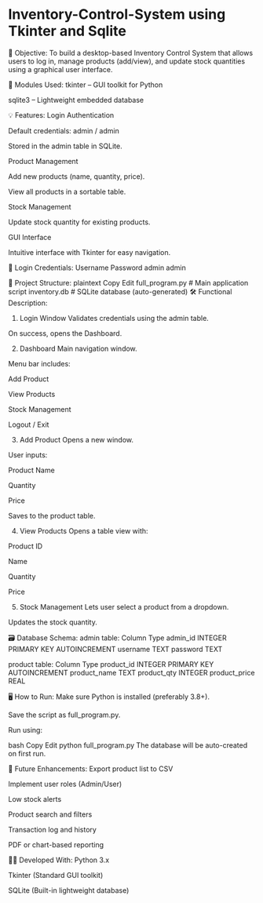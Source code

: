# Inventory-Control-System using Tkinter and Sqlite

📌 Objective:
To build a desktop-based Inventory Control System that allows users to log in, manage products (add/view), and update stock quantities using a graphical user interface.

🧩 Modules Used:
tkinter – GUI toolkit for Python

sqlite3 – Lightweight embedded database

💡 Features:
Login Authentication

Default credentials: admin / admin

Stored in the admin table in SQLite.

Product Management

Add new products (name, quantity, price).

View all products in a sortable table.

Stock Management

Update stock quantity for existing products.

GUI Interface

Intuitive interface with Tkinter for easy navigation.

🔑 Login Credentials:
Username	Password
admin	admin

📁 Project Structure:
plaintext
Copy
Edit
full_program.py      # Main application script
inventory.db         # SQLite database (auto-generated)
🛠️ Functional Description:
1. Login Window
Validates credentials using the admin table.

On success, opens the Dashboard.

2. Dashboard
Main navigation window.

Menu bar includes:

Add Product

View Products

Stock Management

Logout / Exit

3. Add Product
Opens a new window.

User inputs:

Product Name

Quantity

Price

Saves to the product table.

4. View Products
Opens a table view with:

Product ID

Name

Quantity

Price

5. Stock Management
Lets user select a product from a dropdown.

Updates the stock quantity.

🗃️ Database Schema:
admin table:
Column	Type
admin_id	INTEGER PRIMARY KEY AUTOINCREMENT
username	TEXT
password	TEXT

product table:
Column	Type
product_id	INTEGER PRIMARY KEY AUTOINCREMENT
product_name	TEXT
product_qty	INTEGER
product_price	REAL

🖥️ How to Run:
Make sure Python is installed (preferably 3.8+).

Save the script as full_program.py.

Run using:

bash
Copy
Edit
python full_program.py
The database will be auto-created on first run.

📌 Future Enhancements:
Export product list to CSV

Implement user roles (Admin/User)

Low stock alerts

Product search and filters

Transaction log and history

PDF or chart-based reporting

👨‍💻 Developed With:
Python 3.x

Tkinter (Standard GUI toolkit)

SQLite (Built-in lightweight database)
